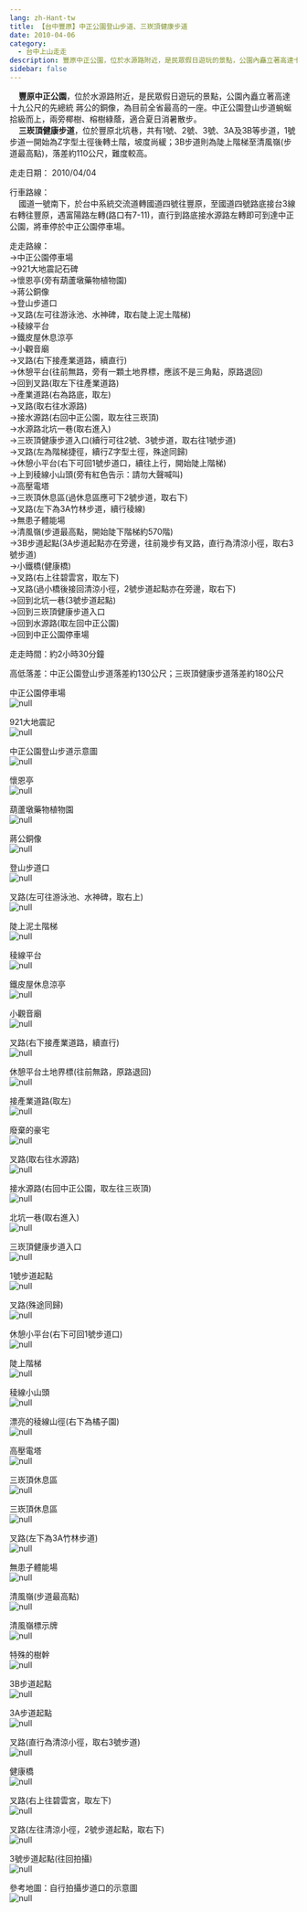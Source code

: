 ```yaml
---
lang: zh-Hant-tw
title: 【台中豐原】中正公園登山步道、三崁頂健康步道
date: 2010-04-06
category: 
  - 台中上山走走
description: 豐原中正公園，位於水源路附近，是民眾假日遊玩的景點，公園內矗立著高達十九公尺的先總統 蔣公的銅像，為目前全省最高的一座。中正公園登山步道蜿蜒拾級而上，兩旁椰樹、榕樹綠蔭，適合夏日消暑散步。 三崁頂健康步道，位於豐原北坑巷，共有1號、2號、3號、3A及3B等步道，1號步道一開始為Z字型土徑後轉土階，坡度尚緩；3B步道則為陡上階梯至清風嶺(步道最高點)，落差約110公尺，難度較高。
sidebar: false
---
```


    **豐原中正公園**，位於水源路附近，是民眾假日遊玩的景點，公園內矗立著高達十九公尺的先總統 蔣公的銅像，為目前全省最高的一座。中正公園登山步道蜿蜒拾級而上，兩旁椰樹、榕樹綠蔭，適合夏日消暑散步。  
    **三崁頂健康步道**，位於豐原北坑巷，共有1號、2號、3號、3A及3B等步道，1號步道一開始為Z字型土徑後轉土階，坡度尚緩；3B步道則為陡上階梯至清風嶺(步道最高點)，落差約110公尺，難度較高。

走走日期： 2010/04/04

行車路線：  
    國道一號南下，於台中系統交流道轉國道四號往豐原，至國道四號路底接台3線右轉往豐原，遇富陽路左轉(路口有7-11)，直行到路底接水源路左轉即可到達中正公園，將車停於中正公園停車場。

走走路線：  
→中正公園停車場  
→921大地震記石碑  
→懷恩亭(旁有葫蘆墩藥物植物園)  
→蔣公銅像  
→登山步道口  
→叉路(左可往游泳池、水神碑，取右陡上泥土階梯)  
→稜線平台  
→鐵皮屋休息涼亭  
→小觀音廟  
→叉路(右下接產業道路，續直行)  
→休憩平台(往前無路，旁有一顆土地界標，應該不是三角點，原路退回)  
→回到叉路(取左下往產業道路)  
→產業道路(右為路底，取左)  
→叉路(取右往水源路)  
→接水源路(右回中正公園，取左往三崁頂)  
→水源路北坑一巷(取右進入)  
→三崁頂健康步道入口(續行可往2號、3號步道，取右往1號步道)  
→叉路(左為階梯捷徑，續行Z字型土徑，殊途同歸)  
→休憩小平台(右下可回1號步道口，續往上行，開始陡上階梯)  
→上到稜線小山頭(旁有紅色告示：請勿大聲喊叫)  
→高壓電塔  
→三崁頂休息區(過休息區應可下2號步道，取右下)  
→叉路(左下為3A竹林步道，續行稜線)  
→無患子體能場  
→清風嶺(步道最高點，開始陡下階梯約570階)  
→3B步道起點(3A步道起點亦在旁邊，往前幾步有叉路，直行為清涼小徑，取右3號步道)  
→小鐵橋(健康橋)  
→叉路(右上往碧雲宮，取左下)  
→叉路(過小橋後接回清涼小徑，2號步道起點亦在旁邊，取右下)  
→回到北坑一巷(3號步道起點)  
→回到三崁頂健康步道入口  
→回到水源路(取左回中正公園)  
→回到中正公園停車場

走走時間：約2小時30分鐘

高低落差：中正公園登山步道落差約130公尺；三崁頂健康步道落差約180公尺

中正公園停車場  
![null](image/150152565_l.jpg)

921大地震記  
![null](image/150152550_l.jpg)

中正公園登山步道示意圖  
![null](image/150152572_l.jpg)

懷恩亭  
![null](image/150152614_l.jpg)

葫蘆墩藥物植物園  
![null](image/150152624_l.jpg)

蔣公銅像  
![null](image/150152630_l.jpg)

登山步道口  
![null](image/150152637_l.jpg)

叉路(左可往游泳池、水神碑，取右上)  
![null](image/150152673_l.jpg)

陡上泥土階梯  
![null](image/150152680_l.jpg)

稜線平台  
![null](image/150152685_l.jpg)

鐵皮屋休息涼亭  
![null](image/150152718_l.jpg)

小觀音廟  
![null](image/150152758_l.jpg)

叉路(右下接產業道路，續直行)  
![null](image/150152813_l.jpg)

休憩平台土地界標(往前無路，原路退回)  
![null](image/150152820_l.jpg)

接產業道路(取左)  
![null](image/150152830_l.jpg)

廢棄的豪宅  
[](http://photo.xuite.net/_r9009/shiun101/3938445/16.jpg)![null](image/150152974_l.jpg)

叉路(取右往水源路)  
![null](image/150153104_l.jpg)

接水源路(右回中正公園，取左往三崁頂)  
![null](image/150153120_l.jpg)

北坑一巷(取右進入)  
![null](image/150153125_l.jpg)

三崁頂健康步道入口  
![null](image/150153144_l.jpg)

1號步道起點  
![null](image/150153148_l.jpg)

叉路(殊途同歸)  
![null](image/150153151_l.jpg)

休憩小平台(右下可回1號步道口)  
![null](image/150153184_l.jpg)

陡上階梯  
![null](image/150153190_l.jpg)

稜線小山頭  
![null](image/150153195_l.jpg)

漂亮的稜線山徑(右下為橘子園)  
![null](image/150153249_l.jpg)

高壓電塔  
![null](image/150153269_l.jpg)

三崁頂休息區  
![null](image/150153276_l.jpg)

三崁頂休息區  
![null](image/150153315_l.jpg)

叉路(左下為3A竹林步道)  
![null](image/150153336_l.jpg)

無患子體能場  
![null](image/150153340_l.jpg)

清風嶺(步道最高點)  
![null](image/150153343_l.jpg)

清風嶺標示牌  
![null](image/150153346_l.jpg)

特殊的樹幹  
![null](image/150153350_l.jpg)

3B步道起點  
![null](image/150153358_l.jpg)

3A步道起點  
![null](image/150153362_l.jpg)

叉路(直行為清涼小徑，取右3號步道)  
![null](image/150153368_l.jpg)

健康橋  
![null](image/150153372_l.jpg)

叉路(右上往碧雲宮，取左下)  
![null](image/150153375_l.jpg)

叉路(左往清涼小徑，2號步道起點，取右下)  
![null](image/150153379_l.jpg)

3號步道起點(往回拍攝)  
![null](image/150153385_l.jpg)

參考地圖：自行拍攝步道口的示意圖  
![null](image/150153914_l.jpg)